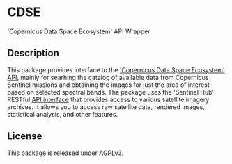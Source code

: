 # CDSE

'Copernicus Data Space Ecosystem' API Wrapper

## Description

This package provides interface to the ['Copernicus Data Space Ecosystem' API](https://dataspace.copernicus.eu/analyse/apis), mainly for searhing the catalog of available data from Copernicus Sentinel missions and obtaining the images for just the area of interest based on selected spectral bands. The package uses the 'Sentinel Hub' RESTful [API interface](https://dataspace.copernicus.eu/analyse/apis/sentinel-hub) that provides access to various satellite imagery archives. It allows you to access raw satellite data, rendered images, statistical analysis, and other features.

## License

This package is released under [AGPLv3](https://cran.r-project.org/web/licenses/AGPL-3).
